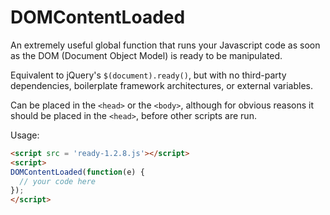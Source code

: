 # DOMContentLoaded
An extremely useful global function that runs your Javascript code as soon as the DOM (Document Object Model) is ready to be manipulated.

Equivalent to jQuery's `$(document).ready()`, but with no third-party dependencies, boilerplate framework architectures, or external variables.

Can be placed in the `<head>` or the `<body>`, although for obvious reasons it should be placed in the `<head>`, before other scripts are run.

Usage:

```html
<script src = 'ready-1.2.8.js'></script>
<script>
DOMContentLoaded(function(e) {
  // your code here
});
</script>

```
